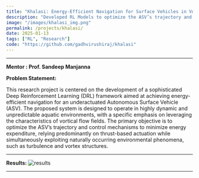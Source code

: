 ```yaml
---
title: "Khalasi: Energy-Efficient Navigation for Surface Vehicles in Vortical Flow Fields"
description: "Developed RL Models to optimize the ASV’s trajectory and control mechanisms to minimize energy expenditure, relying predominantly on thrust-based actuation while simultaneously exploiting naturally occurring environmental phenomena, such as turbulence and vortex structures."
image: "/images/khalasi_img.png"
permalink: /projects/khalasi/
date: 2025-01-13
tags: ["RL", "Research"]
code: "https://github.com/gadhvirushiraj/khalasi"
---
```


---

**Mentor : Prof. Sandeep Manjanna**

**Problem Statement:**

This research project is centered on the development of a sophisticated Deep Reinforcement Learning (DRL) framework aimed at achieving energy-efficient navigation for an underactuated Autonomous Surface Vehicle (ASV). The proposed system is designed to operate in highly dynamic and unpredictable aquatic environments, with a specific emphasis on leveraging the characteristics of vortical flow fields. The primary objective is to optimize the ASV’s trajectory and control mechanisms to minimize energy expenditure, relying predominantly on thrust-based actuation while simultaneously exploiting naturally occurring environmental phenomena, such as turbulence and vortex structures.

---

**Results:**
![results](/images/khalasi-gif1.gif)

---
